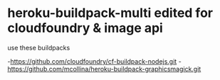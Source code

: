 # heroku-buildpack-multi edited for cloudfoundry & image api


use these buildpacks



-https://github.com/cloudfoundry/cf-buildpack-nodejs.git
-https://github.com/mcollina/heroku-buildpack-graphicsmagick.git

